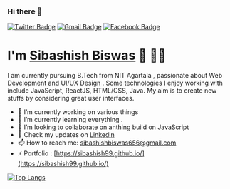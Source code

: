 ### Hi there 👋

[![Twitter Badge](https://img.shields.io/badge/-Follow_Me_Here-1ca0f1?style=for-the-badge&logo=twitter&logoColor=white&link=https://twitter.com/Sibashishbiswa2)](https://twitter.com/Sibashishbiswa2)  [![Gmail Badge](https://img.shields.io/badge/-Send_an_Email-c14438?style=for-the-badge&logo=Gmail&logoColor=white&link=mailto:sibashishbiswas656@gmail.com)](mailto:sibashishbiswas656@gmail.com) [![Facebook Badge](https://img.shields.io/badge/-Social-3b5998?style=for-the-badge&logo=facebook&logoColor=white&link=https://www.facebook.com/sibashish.biswas.5)](https://www.facebook.com/sibashish.biswas.5) 

<!--
**sibashish99/sibashish99** is a ✨ _special_ ✨ repository because its `README.md` (this file) appears on your GitHub profile.

Here are some ideas to get you started:

- 🔭 I’m currently working on ...
- 🌱 I’m currently learning ...
- 👯 I’m looking to collaborate on ...
- 🤔 I’m looking for help with ...
- 💬 Ask me about ...
- 📫 How to reach me: ...
- 😄 Pronouns: ...
- ⚡ Fun fact: ...
-->
# I'm [Sibashish Biswas](https://sibashish99.github.io/) 👋 👨‍💻

I am currently pursuing B.Tech from NIT Agartala , passionate about Web Development and UI/UX Design . Some technologies I enjoy working with include JavaScript,  ReactJS, HTML/CSS, Java. My aim is to create new stuffs by considering great  user interfaces.

- 🔭 I’m currently working on various things
- 🌱 I’m currently learning everything .
- 👯 I’m looking to collaborate on anthing build on JavaScript
- 👔 Check my updates on [Linkedin](www.linkedin.com/in/sibashish-biswas-147337154)
- 📫 How to reach me: [sibashishbiswas656@gmail.com](sibashishbiswas656@gmail.com)
- ⚡ Portfolio : [https://sibashish99.github.io/](https://sibashish99.github.io/)

[![Top Langs](https://github-readme-stats.vercel.app/api/top-langs/?username=sibashish99&hide_langs_below=1)](https://github.com/anuraghazra/github-readme-stats)


